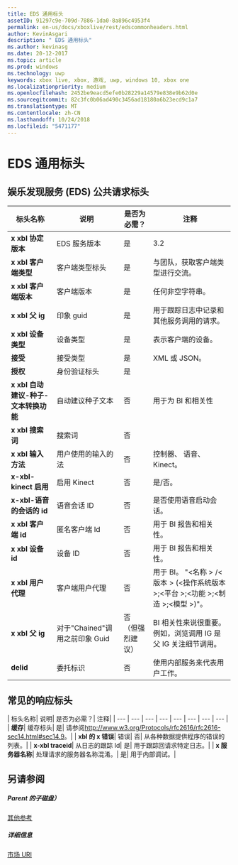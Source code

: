 ```yaml
---
title: EDS 通用标头
assetID: 91297c9e-709d-7886-1da0-8a896c4953f4
permalink: en-us/docs/xboxlive/rest/edscommonheaders.html
author: KevinAsgari
description: " EDS 通用标头"
ms.author: kevinasg
ms.date: 20-12-2017
ms.topic: article
ms.prod: windows
ms.technology: uwp
keywords: xbox live, xbox, 游戏, uwp, windows 10, xbox one
ms.localizationpriority: medium
ms.openlocfilehash: 2452be9eacd5efe0b28229a14579e838e9b62d0e
ms.sourcegitcommit: 82c3fc0b06ad490c3456ad18180a6b23ecd9c1a7
ms.translationtype: MT
ms.contentlocale: zh-CN
ms.lasthandoff: 10/24/2018
ms.locfileid: "5471177"
---
```

# <a name="eds-common-headers"></a>EDS 通用标头

<a id="ID4EO"></a>



## <a name="entertainment-discovery-services-eds-common-request-headers"></a>娱乐发现服务 (EDS) 公共请求标头

| 标头名称| 说明| 是否为必需？| 注释|
| --- | --- | --- | --- |
| <b>x xbl 协定版本</b>| EDS 服务版本| 是| 3.2|
| <b>x xbl 客户端类型</b>| 客户端类型标头| 是| 与团队，获取客户端类型进行交流。|
| <b>x xbl 客户端版本</b>| 客户端版本| 是| 任何非空字符串。|
| <b>x xbl 父 ig</b>| 印象 guid| 是| 用于跟踪日志中记录和其他服务调用的请求。|
| <b>x xbl 设备类型</b>| 设备类型| 是| 表示客户端的设备。|
| <b>接受</b>| 接受类型| 是| XML 或 JSON。|
| <b>授权</b>| 身份验证标头| 是|  |
| <b>x xbl 自动建议-种子-文本转换功能</b>| 自动建议种子文本| 否| 用于为 BI 和相关性|
| <b>x xbl 搜索词</b>| 搜索词| 否|  |
| <b>x xbl 输入方法</b>| 用户使用的输入的法| 否| 控制器、 语音、 Kinect。|
| <b>x-xbl-kinect 启用</b>| 启用 Kinect| 否| 是/否。|
| <b>x-xbl-语音的会话的 id</b>| 语音会话 ID| 否| 是否使用语音启动会话。|
| <b>x xbl 客户端 id</b>| 匿名客户端 Id| 否| 用于 BI 报告和相关性。|
| <b>x xbl 设备 id</b>| 设备 ID| 否| 用于 BI 报告和相关性。|
| <b>x xbl 用户代理</b>| 客户端用户代理| 否| 用于 BI。 "&lt;名称 > /&lt;版本 > (&lt;操作系统版本 >;&lt;平台 >;&lt;功能 >;&lt;制造 >;&lt;模型 >)"。|
| <b>x xbl 父 ig</b>| 对于"Chained"调用之前印象 Guid| 否 （但强烈建议）| BI 相关性来说很重要。 例如，浏览调用 IG 是父 IG 关注细节调用。|
| <b>delid</b>| 委托标识| 否| 使用内部服务来代表用户工作。|

## <a name="common-response-headers"></a>常见的响应标头

| 标头名称| 说明| 是否为必需？| 注释|
| --- | --- | --- | --- | --- | --- | --- | --- |
| <b>缓存</b>| 缓存标头| 是| 请参阅<a href="http://www.w3.org/Protocols/rfc2616/rfc2616-sec14.html#sec14.9">http://www.w3.org/Protocols/rfc2616/rfc2616-sec14.html#sec14.9</a>。|
| <b>xbl 的 x 错误</b>| 错误| 否| 从各种数据提供程序的错误的列表。|
| <b>x-xbl traceid</b>| 从日志的跟踪 Id| 是| 用于跟踪回请求特定日志。|
| <b>x 服务器名称</b>| 处理请求的服务器名称混淆。| 是| 用于内部调试。|

<a id="ID4EECAC"></a>


## <a name="see-also"></a>另请参阅

<a id="ID4EGCAC"></a>


##### <a name="parent"></a>Parent 的子磁盘）  

[其他参考](atoc-xboxlivews-reference-additional.md)


<a id="ID4ESCAC"></a>


##### <a name="further-information"></a>详细信息

[市场 URI](../uri/marketplace/atoc-reference-marketplace.md)
